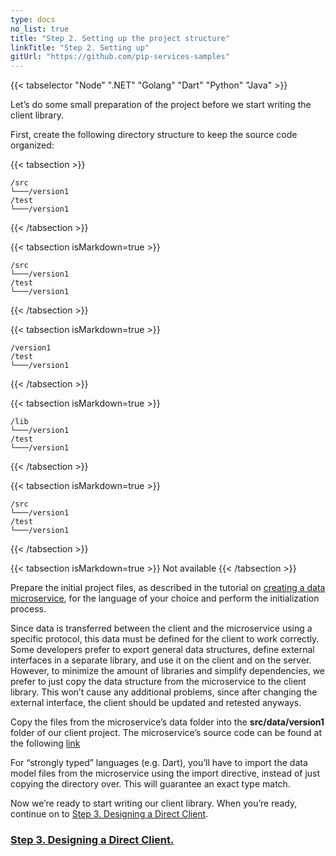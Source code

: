 ```yaml
---
type: docs
no_list: true
title: "Step 2. Setting up the project structure"
linkTitle: "Step 2. Setting up" 
gitUrl: "https://github.com/pip-services-samples"
---
```


{{< tabselector "Node" ".NET" "Golang" "Dart" "Python" "Java" >}}

Let’s do some small preparation of the project before we start writing the client library.

First, create the following directory structure to keep the source code organized:


{{< tabsection >}}

```
/src
└───/version1
/test
└───/version1

```
{{< /tabsection >}}

{{< tabsection isMarkdown=true >}}

```
/src
└───/version1
/test
└───/version1
```
{{< /tabsection >}}

{{< tabsection isMarkdown=true >}}

```
/version1
/test
└───/version1
```
{{< /tabsection >}}

{{< tabsection isMarkdown=true >}}

```
/lib
└───/version1
/test
└───/version1
```
{{< /tabsection >}}

{{< tabsection isMarkdown=true >}}

```
/src
└───/version1
/test
└───/version1
```
{{< /tabsection >}}

{{< tabsection isMarkdown=true >}}
Not available
{{< /tabsection >}}


Prepare the initial project files, as described in the tutorial on [creating a data microservice](../../data_microservice), for the language of your choice and perform the initialization process.


Since data is transferred between the client and the microservice using a specific protocol, this data must be defined for the client to work correctly. Some developers prefer to export general data structures, define external interfaces in a separate library, and use it on the client and on the server. However, to minimize the amount of libraries and simplify dependencies, we prefer to just copy the data structure from the microservice to the client library. This won’t cause any additional problems, since after changing the external interface, the client should be updated and retested anyways. 


Copy the files from the microservice’s data folder into the **src/data/version1** folder of our client project. The microservice’s source code can be found at the following [link](https://github.com/pip-services-samples/service-beacons-python/tree/master/service_beacons_python/data/version1)

For “strongly typed” languages (e.g. Dart), you’ll have to import the data model files from the microservice using the import directive, instead of just copying the directory over. This will guarantee an exact type match.

Now we’re ready to start writing our client library. When you’re ready, continue on to [Step 3. Designing a Direct Client](../step2).

<span class="hide-title-link">

### [Step 3. Designing a Direct Client.](../step2)

</span>
